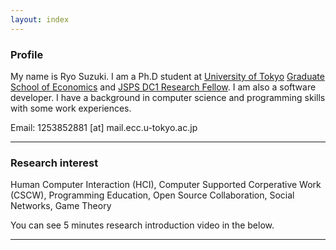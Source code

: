 ```yaml
---
layout: index
---
```


### Profile

My name is Ryo Suzuki.
I am a Ph.D student at [University of Tokyo](http://www.u-tokyo.ac.jp/en/) [Graduate School of Economics](http://www.e.u-tokyo.ac.jp/index-e.html) and [JSPS DC1 Research Fellow](http://www.jsps.go.jp/english/index.html).
I am also a software developer.
I have a background in computer science and programming skills with some work experiences.

Email: 1253852881 [at] mail.ecc.u-tokyo.ac.jp


---


### Research interest 

Human Computer Interaction (HCI), Computer Supported Corperative Work (CSCW), Programming Education, Open Source Collaboration, Social Networks, Game Theory

You can see 5 minutes research introduction video in the below.

<!--
<div class="video-container">
<iframe width="853" height="480" src="//www.youtube.com/embed/Tb3HL701QSQ" frameborder="0" allowfullscreen></iframe>
</div>
-->


---

<!--

---

### Recent Projects: Cumiki [[Demo](http://cumiki.com/demo)]

Programming educational tool for GitHub code.

<div class="video-container">
<iframe src="//player.vimeo.com/video/80601209" width="853" height="480" frameborder="0" webkitallowfullscreen mozallowfullscreen allowfullscreen></iframe>

-->

